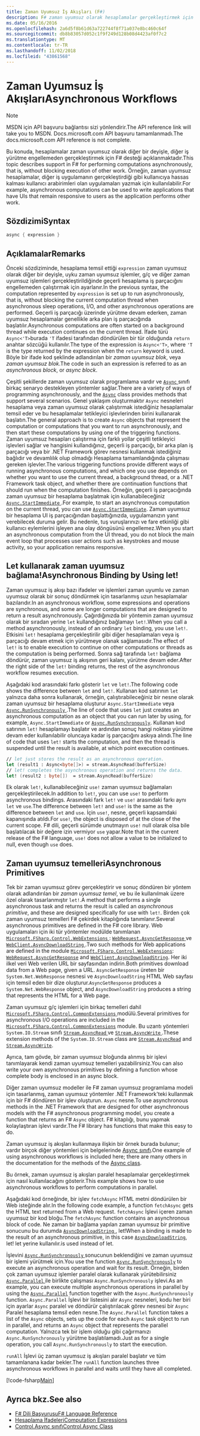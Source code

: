 ```yaml
---
title: Zaman Uyumsuz İş Akışları (F#)
description: F# zaman uyumsuz olarak hesaplamalar gerçekleştirmek için dil programlama desteği hakkında diğer iş yürütme engellemeden yürütülen öğrenin.
ms.date: 05/16/2016
ms.openlocfilehash: 2a6d5f8b61d63a722744f8f71a037e8bc460c64f
ms.sourcegitcommit: db8b83057d052c1f9f249d128b08d4423af0f7c2
ms.translationtype: MT
ms.contentlocale: tr-TR
ms.lasthandoff: 11/02/2018
ms.locfileid: "43861568"
---
```

# <a name="asynchronous-workflows"></a><span data-ttu-id="3047f-103">Zaman Uyumsuz İş Akışları</span><span class="sxs-lookup"><span data-stu-id="3047f-103">Asynchronous Workflows</span></span>

> [!NOTE]
<span data-ttu-id="3047f-104">MSDN için API başvuru bağlantısı sizi yönlendirir.</span><span class="sxs-lookup"><span data-stu-id="3047f-104">The API reference link will take you to MSDN.</span></span>  <span data-ttu-id="3047f-105">Docs.microsoft.com API başvuru tamamlanmadı.</span><span class="sxs-lookup"><span data-stu-id="3047f-105">The docs.microsoft.com API reference is not complete.</span></span>

<span data-ttu-id="3047f-106">Bu konuda, hesaplamalar zaman uyumsuz olarak diğer bir deyişle, diğer iş yürütme engellemeden gerçekleştirmek için F# desteği açıklanmaktadır.</span><span class="sxs-lookup"><span data-stu-id="3047f-106">This topic describes support in F# for performing computations asynchronously, that is, without blocking execution of other work.</span></span> <span data-ttu-id="3047f-107">Örneğin, zaman uyumsuz hesaplamalar, diğer iş uygulamanın gerçekleştirdiği gibi kullanıcıya hassas kalması kullanıcı arabirimleri olan uygulamaları yazmak için kullanılabilir.</span><span class="sxs-lookup"><span data-stu-id="3047f-107">For example, asynchronous computations can be used to write applications that have UIs that remain responsive to users as the application performs other work.</span></span>

## <a name="syntax"></a><span data-ttu-id="3047f-108">Sözdizimi</span><span class="sxs-lookup"><span data-stu-id="3047f-108">Syntax</span></span>

```fsharp
async { expression }
```

## <a name="remarks"></a><span data-ttu-id="3047f-109">Açıklamalar</span><span class="sxs-lookup"><span data-stu-id="3047f-109">Remarks</span></span>

<span data-ttu-id="3047f-110">Önceki sözdiziminde, hesaplama temsil ettiği `expression` zaman uyumsuz olarak diğer bir deyişle, uyku zaman uyumsuz işlemler, g/ç ve diğer zaman uyumsuz işlemleri gerçekleştirildiğinde geçerli hesaplama iş parçacığını engellemeden çalıştırmak için ayarlanır.</span><span class="sxs-lookup"><span data-stu-id="3047f-110">In the previous syntax, the computation represented by `expression` is set up to run asynchronously, that is, without blocking the current computation thread when asynchronous sleep operations, I/O, and other asynchronous operations are performed.</span></span> <span data-ttu-id="3047f-111">Geçerli iş parçacığı üzerinde yürütme devam ederken, zaman uyumsuz hesaplamalar genellikle arka plan iş parçacığında başlatılır.</span><span class="sxs-lookup"><span data-stu-id="3047f-111">Asynchronous computations are often started on a background thread while execution continues on the current thread.</span></span> <span data-ttu-id="3047f-112">İfade türü `Async<'T>`burada `'T` ifadesi tarafından döndürülen bir tür olduğunda `return` anahtar sözcüğü kullanılır.</span><span class="sxs-lookup"><span data-stu-id="3047f-112">The type of the expression is `Async<'T>`, where `'T` is the type returned by the expression when the `return` keyword is used.</span></span> <span data-ttu-id="3047f-113">Böyle bir ifade kod şeklinde adlandırılan bir *zaman uyumsuz blok*, veya *zaman uyumsuz blok*.</span><span class="sxs-lookup"><span data-stu-id="3047f-113">The code in such an expression is referred to as an *asynchronous block*, or *async block*.</span></span>

<span data-ttu-id="3047f-114">Çeşitli şekillerde zaman uyumsuz olarak programlama vardır ve [ `Async` ](https://msdn.microsoft.com/library/03eb4d12-a01a-4565-a077-5e83f17cf6f7) sınıfı birkaç senaryo destekleyen yöntemler sağlar.</span><span class="sxs-lookup"><span data-stu-id="3047f-114">There are a variety of ways of programming asynchronously, and the [`Async`](https://msdn.microsoft.com/library/03eb4d12-a01a-4565-a077-5e83f17cf6f7) class provides methods that support several scenarios.</span></span> <span data-ttu-id="3047f-115">Genel yaklaşım oluşturmaktır `Async` nesneleri hesaplama veya zaman uyumsuz olarak çalıştırmak istediğiniz hesaplamalar temsil eder ve bu hesaplamalar tetikleyici işlevlerinden birini kullanarak başlatın.</span><span class="sxs-lookup"><span data-stu-id="3047f-115">The general approach is to create `Async` objects that represent the computation or computations that you want to run asynchronously, and then start these computations by using one of the triggering functions.</span></span> <span data-ttu-id="3047f-116">Zaman uyumsuz hesapları çalıştırma için farklı yollar çeşitli tetikleyici işlevleri sağlar ve hangisini kullandığınız, geçerli iş parçacığı, bir arka plan iş parçacığı veya bir .NET Framework görev nesnesi kullanmak istediğiniz bağlıdır ve devamlılık olup olmadığı Hesaplama tamamlandığında çalışması gereken işlevler.</span><span class="sxs-lookup"><span data-stu-id="3047f-116">The various triggering functions provide different ways of running asynchronous computations, and which one you use depends on whether you want to use the current thread, a background thread, or a .NET Framework task object, and whether there are continuation functions that should run when the computation finishes.</span></span> <span data-ttu-id="3047f-117">Örneğin, geçerli iş parçacığında zaman uyumsuz bir hesaplama başlatmak için kullanabileceğiniz [ `Async.StartImmediate` ](https://msdn.microsoft.com/library/2f71d1cc-187f-48cf-ac66-e7fda41c46e3).</span><span class="sxs-lookup"><span data-stu-id="3047f-117">For example, to start an asynchronous computation on the current thread, you can use [`Async.StartImmediate`](https://msdn.microsoft.com/library/2f71d1cc-187f-48cf-ac66-e7fda41c46e3).</span></span> <span data-ttu-id="3047f-118">Zaman uyumsuz bir hesaplama UI iş parçacığından başlattığınızda, uygulamanızın yanıt verebilecek duruma gelir. Bu nedenle, tuş vuruşlarınızı ve fare etkinliği gibi kullanıcı eylemlerini işleyen ana olay döngüsünü engellemez.</span><span class="sxs-lookup"><span data-stu-id="3047f-118">When you start an asynchronous computation from the UI thread, you do not block the main event loop that processes user actions such as keystrokes and mouse activity, so your application remains responsive.</span></span>

## <a name="asynchronous-binding-by-using-let"></a><span data-ttu-id="3047f-119">Let kullanarak zaman uyumsuz bağlama!</span><span class="sxs-lookup"><span data-stu-id="3047f-119">Asynchronous Binding by Using let!</span></span>

<span data-ttu-id="3047f-120">Zaman uyumsuz iş akışı bazı ifadeler ve işlemleri zaman uyumlu ve zaman uyumsuz olarak bir sonuç döndürmek için tasarlanmış uzun hesaplamalar bazılarıdır.</span><span class="sxs-lookup"><span data-stu-id="3047f-120">In an asynchronous workflow, some expressions and operations are synchronous, and some are longer computations that are designed to return a result asynchronously.</span></span> <span data-ttu-id="3047f-121">Çağırdığınızda bir yöntemin zaman uyumsuz olarak bir sıradan yerine `let` kullandığınız bağlamayı `let!`.</span><span class="sxs-lookup"><span data-stu-id="3047f-121">When you call a method asynchronously, instead of an ordinary `let` binding, you use `let!`.</span></span> <span data-ttu-id="3047f-122">Etkisini `let!` hesaplama gerçekleştirilir gibi diğer hesaplamaları veya iş parçacığı devam etmek için yürütmeye olanak sağlamasıdır.</span><span class="sxs-lookup"><span data-stu-id="3047f-122">The effect of `let!` is to enable execution to continue on other computations or threads as the computation is being performed.</span></span> <span data-ttu-id="3047f-123">Sonra sağ tarafında `let!` bağlama döndürür, zaman uyumsuz iş akışının geri kalanı, yürütme devam eder.</span><span class="sxs-lookup"><span data-stu-id="3047f-123">After the right side of the `let!` binding returns, the rest of the asynchronous workflow resumes execution.</span></span>

<span data-ttu-id="3047f-124">Aşağıdaki kod arasındaki farkı gösterir `let` ve `let!`.</span><span class="sxs-lookup"><span data-stu-id="3047f-124">The following code shows the difference between `let` and `let!`.</span></span> <span data-ttu-id="3047f-125">Kullanan kod satırının `let` yalnızca daha sonra kullanarak, örneğin, çalıştırabileceğiniz bir nesne olarak zaman uyumsuz bir hesaplama oluşturur `Async.StartImmediate` veya [ `Async.RunSynchronously` ](https://msdn.microsoft.com/library/0a6663a9-50f2-4d38-8bf3-cefd1a51fd6b).</span><span class="sxs-lookup"><span data-stu-id="3047f-125">The line of code that uses `let` just creates an asynchronous computation as an object that you can run later by using, for example, `Async.StartImmediate` or [`Async.RunSynchronously`](https://msdn.microsoft.com/library/0a6663a9-50f2-4d38-8bf3-cefd1a51fd6b).</span></span> <span data-ttu-id="3047f-126">Kullanan kod satırının `let!` hesaplamayı başlatır ve ardından sonuç hangi noktası yürütme devam eder kullanılabilir oluncaya kadar iş parçacığını askıya alındı.</span><span class="sxs-lookup"><span data-stu-id="3047f-126">The line of code that uses `let!` starts the computation, and then the thread is suspended until the result is available, at which point execution continues.</span></span>

```fsharp
// let just stores the result as an asynchronous operation.
let (result1 : Async<byte[]>) = stream.AsyncRead(bufferSize)
// let! completes the asynchronous operation and returns the data.
let! (result2 : byte[])  = stream.AsyncRead(bufferSize)
```

<span data-ttu-id="3047f-127">Ek olarak `let!`, kullanabileceğiniz `use!` zaman uyumsuz bağlamaları gerçekleştirilecek.</span><span class="sxs-lookup"><span data-stu-id="3047f-127">In addition to `let!`, you can use `use!` to perform asynchronous bindings.</span></span> <span data-ttu-id="3047f-128">Arasındaki fark `let!` ve `use!` arasındaki farkı aynı `let` ve `use`.</span><span class="sxs-lookup"><span data-stu-id="3047f-128">The difference between `let!` and `use!` is the same as the difference between `let` and `use`.</span></span> <span data-ttu-id="3047f-129">İçin `use!`, nesne, geçerli kapsamdaki kapanışında atıldı.</span><span class="sxs-lookup"><span data-stu-id="3047f-129">For `use!`, the object is disposed of at the close of the current scope.</span></span> <span data-ttu-id="3047f-130">F# dili, geçerli sürümde unutmayın `use!` null olarak olsa bile başlatılacak bir değere izin vermiyor `use` yapar.</span><span class="sxs-lookup"><span data-stu-id="3047f-130">Note that in the current release of the F# language, `use!` does not allow a value to be initialized to null, even though `use` does.</span></span>

## <a name="asynchronous-primitives"></a><span data-ttu-id="3047f-131">Zaman uyumsuz temelleri</span><span class="sxs-lookup"><span data-stu-id="3047f-131">Asynchronous Primitives</span></span>

<span data-ttu-id="3047f-132">Tek bir zaman uyumsuz görev gerçekleştirir ve sonuç döndüren bir yöntem olarak adlandırılan bir *zaman uyumsuz temel*, ve bu ile kullanılmak üzere özel olarak tasarlanmıştır `let!`.</span><span class="sxs-lookup"><span data-stu-id="3047f-132">A method that performs a single asynchronous task and returns the result is called an *asynchronous primitive*, and these are designed specifically for use with `let!`.</span></span> <span data-ttu-id="3047f-133">Birden çok zaman uyumsuz temelleri F# çekirdek kitaplığında tanımlanır.</span><span class="sxs-lookup"><span data-stu-id="3047f-133">Several asynchronous primitives are defined in the F# core library.</span></span> <span data-ttu-id="3047f-134">Web uygulamaları için iki tür yöntemler modülde tanımlanan [ `Microsoft.FSharp.Control.WebExtensions` ](https://msdn.microsoft.com/library/95ef17bc-ee3f-44ba-8a11-c90fcf4cf003): [ `WebRequest.AsyncGetResponse` ](https://msdn.microsoft.com/library/09a60c31-e6e2-4b5c-ad23-92a86e50060c) ve [ `WebClient.AsyncDownloadString` ](https://msdn.microsoft.com/library/8a85a9b7-f712-4cac-a0ce-0a797f8ea32a).</span><span class="sxs-lookup"><span data-stu-id="3047f-134">Two such methods for Web applications are defined in the module [`Microsoft.FSharp.Control.WebExtensions`](https://msdn.microsoft.com/library/95ef17bc-ee3f-44ba-8a11-c90fcf4cf003): [`WebRequest.AsyncGetResponse`](https://msdn.microsoft.com/library/09a60c31-e6e2-4b5c-ad23-92a86e50060c) and [`WebClient.AsyncDownloadString`](https://msdn.microsoft.com/library/8a85a9b7-f712-4cac-a0ce-0a797f8ea32a).</span></span> <span data-ttu-id="3047f-135">Her iki ilkel veri Web verilen URL bir sayfasından indirin.</span><span class="sxs-lookup"><span data-stu-id="3047f-135">Both primitives download data from a Web page, given a URL.</span></span> <span data-ttu-id="3047f-136">`AsyncGetResponse` üreten bir `System.Net.WebResponse` nesnesi ve `AsyncDownloadString` HTML Web sayfası için temsil eden bir dize oluşturur.</span><span class="sxs-lookup"><span data-stu-id="3047f-136">`AsyncGetResponse` produces a `System.Net.WebResponse` object, and `AsyncDownloadString` produces a string that represents the HTML for a Web page.</span></span>

<span data-ttu-id="3047f-137">Zaman uyumsuz g/ç işlemleri için birkaç temelleri dahil [ `Microsoft.FSharp.Control.CommonExtensions` ](https://msdn.microsoft.com/library/2edb67cb-6814-4a30-849f-b6dbdd042396) modülü.</span><span class="sxs-lookup"><span data-stu-id="3047f-137">Several primitives for asynchronous I/O operations are included in the [`Microsoft.FSharp.Control.CommonExtensions`](https://msdn.microsoft.com/library/2edb67cb-6814-4a30-849f-b6dbdd042396) module.</span></span> <span data-ttu-id="3047f-138">Bu uzantı yöntemleri `System.IO.Stream` sınıfı [ `Stream.AsyncRead` ](https://msdn.microsoft.com/library/85698aaa-bdda-47e6-abed-3730f59fda5e) ve [ `Stream.AsyncWrite` ](https://msdn.microsoft.com/library/1b0a2751-e42a-47e1-bd27-020224adc618).</span><span class="sxs-lookup"><span data-stu-id="3047f-138">These extension methods of the `System.IO.Stream` class are [`Stream.AsyncRead`](https://msdn.microsoft.com/library/85698aaa-bdda-47e6-abed-3730f59fda5e) and [`Stream.AsyncWrite`](https://msdn.microsoft.com/library/1b0a2751-e42a-47e1-bd27-020224adc618).</span></span>

<span data-ttu-id="3047f-139">Ayrıca, tam gövde, bir zaman uyumsuz bloğunda alınmış bir işlevi tanımlayarak kendi zaman uyumsuz temelleri yazabilirsiniz.</span><span class="sxs-lookup"><span data-stu-id="3047f-139">You can also write your own asynchronous primitives by defining a function whose complete body is enclosed in an async block.</span></span>

<span data-ttu-id="3047f-140">Diğer zaman uyumsuz modeller ile F# zaman uyumsuz programlama modeli için tasarlanmış, zaman uyumsuz yöntemler .NET Framework'teki kullanmak için bir F# döndüren bir işlev oluşturun. `Async` nesne.</span><span class="sxs-lookup"><span data-stu-id="3047f-140">To use asynchronous methods in the .NET Framework that are designed for other asynchronous models with the F# asynchronous programming model, you create a function that returns an F# `Async` object.</span></span> <span data-ttu-id="3047f-141">F# kitaplığı, bunu yapmak kolaylaştıran işlevi vardır.</span><span class="sxs-lookup"><span data-stu-id="3047f-141">The F# library has functions that make this easy to do.</span></span>

<span data-ttu-id="3047f-142">Zaman uyumsuz iş akışları kullanmaya ilişkin bir örnek burada bulunur; vardır birçok diğer yöntemleri için belgelerinde [Async sınıfı](https://msdn.microsoft.com/library/03eb4d12-a01a-4565-a077-5e83f17cf6f7).</span><span class="sxs-lookup"><span data-stu-id="3047f-142">One example of using asynchronous workflows is included here; there are many others in the documentation for the methods of the [Async class](https://msdn.microsoft.com/library/03eb4d12-a01a-4565-a077-5e83f17cf6f7).</span></span>

<span data-ttu-id="3047f-143">Bu örnek, zaman uyumsuz iş akışları paralel hesaplamalar gerçekleştirmek için nasıl kullanılacağını gösterir.</span><span class="sxs-lookup"><span data-stu-id="3047f-143">This example shows how to use asynchronous workflows to perform computations in parallel.</span></span>

<span data-ttu-id="3047f-144">Aşağıdaki kod örneğinde, bir işlev `fetchAsync` HTML metni döndürülen bir Web isteğinde alır.</span><span class="sxs-lookup"><span data-stu-id="3047f-144">In the following code example, a function `fetchAsync` gets the HTML text returned from a Web request.</span></span> <span data-ttu-id="3047f-145">`fetchAsync` İşlevi içeren zaman uyumsuz bir kod bloğu.</span><span class="sxs-lookup"><span data-stu-id="3047f-145">The `fetchAsync` function contains an asynchronous block of code.</span></span> <span data-ttu-id="3047f-146">Ne zaman bir bağlama yapılan zaman uyumsuz bir primitive sonucunu bu durumda [ `AsyncDownloadString` ](https://msdn.microsoft.com/library/8a85a9b7-f712-4cac-a0ce-0a797f8ea32a), let!</span><span class="sxs-lookup"><span data-stu-id="3047f-146">When a binding is made to the result of an asynchronous primitive, in this case [`AsyncDownloadString`](https://msdn.microsoft.com/library/8a85a9b7-f712-4cac-a0ce-0a797f8ea32a), let!</span></span> <span data-ttu-id="3047f-147">let yerine kullanılır.</span><span class="sxs-lookup"><span data-stu-id="3047f-147">is used instead of let.</span></span>

<span data-ttu-id="3047f-148">İşlevini [ `Async.RunSynchronously` ](https://msdn.microsoft.com/library/0a6663a9-50f2-4d38-8bf3-cefd1a51fd6b) sonucunun beklendiğini ve zaman uyumsuz bir işlemi yürütmek için.</span><span class="sxs-lookup"><span data-stu-id="3047f-148">You use the function [`Async.RunSynchronously`](https://msdn.microsoft.com/library/0a6663a9-50f2-4d38-8bf3-cefd1a51fd6b) to execute an asynchronous operation and wait for its result.</span></span> <span data-ttu-id="3047f-149">Örneğin, birden çok zaman uyumsuz işlemler paralel olarak kullanarak yürütebilirsiniz [ `Async.Parallel` ](https://msdn.microsoft.com/library/aa9b0355-2d55-4858-b943-cbe428de9dc4) ile birlikte çalışması `Async.RunSynchronously` işlevi.</span><span class="sxs-lookup"><span data-stu-id="3047f-149">As an example, you can execute multiple asynchronous operations in parallel by using the [`Async.Parallel`](https://msdn.microsoft.com/library/aa9b0355-2d55-4858-b943-cbe428de9dc4) function together with the `Async.RunSynchronously` function.</span></span> <span data-ttu-id="3047f-150">`Async.Parallel` İşlevi bir listesini alır `Async` nesneleri, kodu her biri için ayarlar `Async` paralel ve döndürür çalıştırılacak görev nesnesi bir `Async` Paralel hesaplama temsil eden nesne.</span><span class="sxs-lookup"><span data-stu-id="3047f-150">The `Async.Parallel` function takes a list of the `Async` objects, sets up the code for each `Async` task object to run in parallel, and returns an `Async` object that represents the parallel computation.</span></span> <span data-ttu-id="3047f-151">Yalnızca tek bir işlem olduğu gibi çağırmanızı `Async.RunSynchronously` yürütme başlatılamadı.</span><span class="sxs-lookup"><span data-stu-id="3047f-151">Just as for a single operation, you call `Async.RunSynchronously` to start the execution.</span></span>

<span data-ttu-id="3047f-152">`runAll` İşlevi üç zaman uyumsuz iş akışları paralel başlatır ve tüm tamamlanana kadar bekler.</span><span class="sxs-lookup"><span data-stu-id="3047f-152">The `runAll` function launches three asynchronous workflows in parallel and waits until they have all completed.</span></span>

[!code-fsharp[Main](../../../samples/snippets/fsharp/lang-ref-2/snippet8003.fs)]

## <a name="see-also"></a><span data-ttu-id="3047f-153">Ayrıca bkz.</span><span class="sxs-lookup"><span data-stu-id="3047f-153">See also</span></span>

- [<span data-ttu-id="3047f-154">F# Dili Başvurusu</span><span class="sxs-lookup"><span data-stu-id="3047f-154">F# Language Reference</span></span>](index.md)
- [<span data-ttu-id="3047f-155">Hesaplama İfadeleri</span><span class="sxs-lookup"><span data-stu-id="3047f-155">Computation Expressions</span></span>](computation-expressions.md)
- [<span data-ttu-id="3047f-156">Control.Async sınıfı</span><span class="sxs-lookup"><span data-stu-id="3047f-156">Control.Async Class</span></span>](https://msdn.microsoft.com/visualfsharpdocs/conceptual/control.async-class-%5bfsharp%5d)
